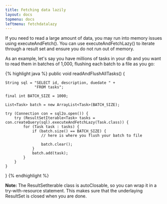 ```yaml
---
title: Fetching data lazily
layout: docs
topmenu: docs
leftmenu: fetchdatalazy
---
```


If you need to read a large amount of data, you may run into memory issues using executeAndFetch(). You can use executeAndFetchLazy() to iterate through a result set and ensure you do not run out of memory. 

As an example, let's say you have millions of tasks in your db and you want to read them in batches of 1,000,
flushing each batch to a file as you go:

{% highlight java %}
public void readAndFlushAllTasks() {

    String sql = "SELECT id, description, duedate " +
                 "FROM tasks";

    final int BATCH_SIZE = 1000;

    List<Task> batch = new ArrayList<Task>(BATCH_SIZE);

    try (Connection con = sql2o.open()) {
        try (ResultSetIterable<Task> tasks = con.createQuery(sql).executeAndFetchLazy(Task.class)) {
            for (Task task : tasks) {
                if (batch.size() == BATCH_SIZE) {
                    // here is where you flush your batch to file

                    batch.clear();
                }
                batch.add(task);
            }
        }
    }
}
{% endhighlight %}

**Note:** The ResultSetIterable class is autoClosable, so you can wrap it in a try-with-resource statement. This makes sure that the underlaying ResultSet is closed when you are done.

